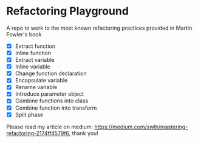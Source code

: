 # Refactoring Playground
A repo to work to the most known refactoring practices provided in Martin Fowler's book

- [x] Extract function
- [x] Inline function
- [x] Extract variable
- [x] Inline variable
- [x] Change function declaration
- [x] Encapsulate variable
- [x] Rename variable
- [x] Introduce parameter object
- [x] Combine functions into class
- [x] Combine function into transform
- [x] Split phase

Please read my article on medium: https://medium.com/swlh/mastering-refactoring-2174ff4579f6, thank you!
